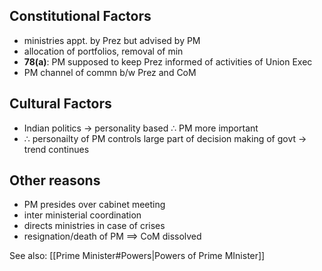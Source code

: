 ## Constitutional Factors
- ministries appt. by Prez but advised by PM
- allocation of portfolios, removal of min
- **78(a)**: PM supposed to keep Prez informed of activities of Union Exec
- PM channel of commn b/w Prez and CoM
## Cultural Factors
- Indian politics $\rightarrow$ personality based $\therefore$ PM more important
- $\therefore$ personailty of PM controls large part of decision making of govt $\rightarrow$ trend continues
## Other reasons
- PM presides over cabinet meeting
- inter ministerial coordination
- directs ministries in case of crises
- resignation/death of PM $\implies$ CoM dissolved

See also: [[Prime Minister#Powers|Powers of Prime MInister]]